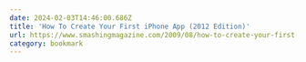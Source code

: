 ```yaml
---
date: 2024-02-03T14:46:00.686Z
title: 'How To Create Your First iPhone App (2012 Edition)'
url: https://www.smashingmagazine.com/2009/08/how-to-create-your-first-iphone-application/
category: bookmark
---
```

